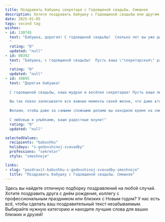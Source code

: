 ```yaml
---
title: Поздравить бабушку секретаря с Годовщиной свадьбы. Смешное
description: Хотите поздравить бабушку с Годовщиной свадьбы или другим праздником? Наш ИИ создаст незабываемое поздравление, а вы обязательно выделитесь среди других.  
date: 2025-01-05
tags: second tag
wishes:
- id: 130745
  text: "Бабушка, дорогая! С годовщиной свадьбы!  Сколько лет вы уже держитесь вместе, как опытные секретари –  с безупречной организацией быта и идеально отлаженным механизмом взаимопонимания!  Пусть ваша совместная жизнь  продолжается еще много-много лет,  и пусть единственный кризис, который вы переживаете – это кризис смеха от ваших бесконечных шуток друг над другом!
  "
  rating: "0"
  updated: "null"
- id: 80392
  text: "Бабушка, с годовщиной свадьбы!  Пусть ваша \"секретарская\" работа по организации семейного очага  продолжается  так же слаженно и  эффективно, как и в молодости!  Главное -  не забывайте про  \"перерыв на кофе\" с любимым дедушкой!))
  "
  rating: "0"
  updated: "null"
- id: 39895
  text: "Дорогая бабушка!
  
  С годовщиной свадьбы, наша мудрая и весёлая секретарша! Пусть ваша любовь в этом мире будет такой же прочной, как ваш секретарский стол — непробиваемой!
  
  Вы так ловко записываете все важные моменты своей жизни, что даже вторник у вас запланирован как романтический вечер. Надеемся, что в вашем расписании ещё много уютных встреч и сладких свиданий!
  
  Желаем, чтобы даже за самыми сложными делами вы находили время на смех и радость. Пусть каждый день будет как хороший документ — чётким, понятным и с хорошей подписью счастья!
  
  С любовью и улыбками, ваши радостные внуки!"
  rating: "0"
  updated: "null"

selectedValues:
  recipients: "babushku"
  holidays: "s-godovshinoj-svavadby"
  professions: "sekretar"
  style: "smeshnoje"

links:
- slug: "pozdravit-babushku-s-godovshinoj-svavadby-smeshnoje"
  title: "Поздравить бабушку с Годовщиной свадьбы. Смешное"
---
```


Здесь вы найдете отличную подборку поздравлений на любой случай.
Хотите поздравить друга с днём рождения, коллегу с профессиональным праздником или близких с Новым годом? У нас есть всё, чтобы сделать ваш поздравительный текст незабываемым. Выбирайте нужную категорию и находите лучшие слова для ваших близких и друзей!
